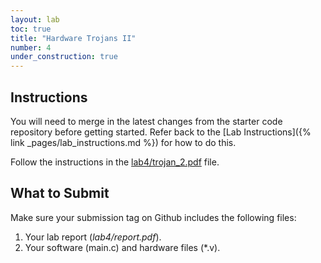 ```yaml
---
layout: lab
toc: true
title: "Hardware Trojans II"
number: 4
under_construction: true
---
```


## Instructions

You will need to merge in the latest changes from the starter code repository before getting started.  Refer back to the [Lab Instructions]({% link _pages/lab_instructions.md %}) for how to do this.

Follow the instructions in the [lab4/trojan_2.pdf](https://github.com/byu-cpe/ecen522r_security_student/blob/main/lab4/trojan_2.pdf) file.

## What to Submit

Make sure your submission tag on Github includes the following files:
1. Your lab report (*lab4/report.pdf*).
1. Your software (main.c) and hardware files (*.v). 
